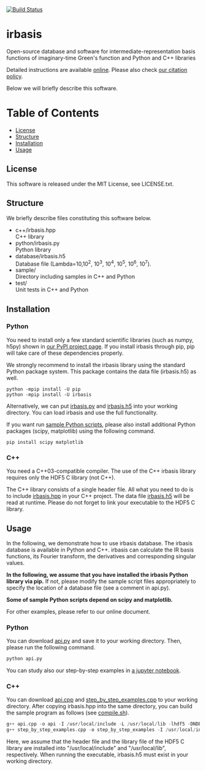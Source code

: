 [![Build Status](https://travis-ci.org/SpM-lab/irbasis.svg?branch=master)](https://travis-ci.org/SpM-lab)

irbasis
======
Open-source database and software for intermediate-representation basis functions of imaginary-time Green's function and Python and C++ libraries

Detailed instructions are available [online](https://github.com/SpM-lab/irbasis/wiki).
Please also check [our citation policy](https://github.com/SpM-lab/irbasis/wiki/Citation-policy).

Below we will briefly describe this software.

# Table of Contents
- [License](#license)
- [Structure](#structure)
- [Installation](#installation)
- [Usage](#usage)

## License
This software is released under the MIT License, see LICENSE.txt. 

## Structure
We briefly describe files constituting this software below.

* c++/irbasis.hpp<br>C++ library
* python/irbasis.py<br>Python library
* database/irbasis.h5<br>Database file (Lambda=10,10<sup>2</sup>, 10<sup>3</sup>, 10<sup>4</sup>, 10<sup>5</sup>, 10<sup>6</sup>, 10<sup>7</sup>).
* sample/<br> Directory including samples in C++ and Python
* test/<br>Unit tests in C++ and Python

## Installation
### Python

You need to install only a few standard scientific libraries (such as numpy, h5py) shown in [our PyPI project page](https://pypi.org/project/irbasis/).
If you install irbasis through pip, pip will take care of these dependencies properly.

We strongly recommend to install the irbasis library using the standard Python package system.
This package contains the data file (irbasis.h5) as well.
```
python -mpip install -U pip
python -mpip install -U irbasis
```

Alternatively, we can put [irbasis.py](https://github.com/SpM-lab/irbasis/blob/master/python/irbasis.py) and [irbasis.h5](https://github.com/SpM-lab/irbasis/blob/master/database/irbasis.h5) into your working directory.
You can load irbasis and use the full functionality.

If you want run [sample Python scripts](Samples),
please also install additional Python packages (scipy, matplotlib) using the following command.

```
pip install scipy matplotlib
```


### C++

You need a C++03-compatible compiler.
The use of the C++ irbasis library requires only the HDF5 C library (not C++).

The C++ library consists of a single header file.
All what you need to do is to include [irbasis.hpp](https://github.com/SpM-lab/irbasis/blob/master/c++/irbasis.hpp) in your C++ project.
The data file [irbasis.h5](https://github.com/SpM-lab/irbasis/blob/master/database/irbasis.h5) will be read at runtime.
Please do not forget to link your executable to the HDF5 C library.


## Usage
In the following, we demonstrate how to use irbasis database.
The irbasis database is available in Python and C++.
irbasis can calculate the IR basis functions, its Fourier transform, the derivatives and corresponding singular values.

**In the following, we assume that you have installed the irbasis Python library via pip.**
If not, please modify the sample script files appropriately to specify the location of a database file (see a comment in api.py).

**Some of sample Python scripts depend on scipy and matplotlib.**

For other examples, please refer to our online document.

### Python
You can download [api.py](https://github.com/SpM-lab/irbasis/blob/master/sample/api.py)
and save it to your working directory.
Then, please run the following command.

```python
python api.py
```

You can study also our step-by-step examples in [a jupyter notebook](https://github.com/SpM-lab/irbasis/blob/master/sample/step_by_step_examples.ipynb).

### C++
You can download [api.cpp](https://github.com/SpM-lab/irbasis/blob/master/sample/api.cpp) and [step\_by\_step\_examples.cpp](https://github.com/SpM-lab/irbasis/blob/master/sample/step_by_step_examples.cpp) to your working directory.
After copying irbasis.hpp into the same directory,
you can build the sample program as follows (see [compile.sh](https://github.com/SpM-lab/irbasis/blob/master/sample/compile.sh)).

```c++
g++ api.cpp -o api -I /usr/local/include -L /usr/local/lib -lhdf5 -DNDEBUG -O3
g++ step_by_step_examples.cpp -o step_by_step_examples -I /usr/local/include -L /usr/local/lib -lhdf5 -DNDEBUG -O3
```

Here, we assume that the header file and the library file of the HDF5 C library are installed into "/usr/local/include" and  "/usr/local/lib", respectively.
When running the executable, irbasis.h5 must exist in your working directory.
